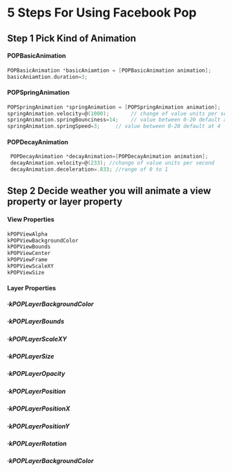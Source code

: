 <h1>5 Steps For Using Facebook Pop</h1>

## Step 1 Pick Kind of Animation

#### POPBasicAnimation
 ```objective-c
 POPBasicAnimation *basicAniamtion = [POPBasicAnimation animation];
 basicAniamtion.duration=3;
 ```
 
#### POPSpringAnimation
  ```objective-c
  POPSpringAnimation *springAnimation = [POPSpringAnimation animation];
 springAnimation.velocity=@(1000);       // change of value units per second
 springAnimation.springBounciness=14;    // value between 0-20 default at 4
 springAnimation.springSpeed=3;     // value between 0-20 default at 4
  ```
#### POPDecayAnimation
```objective-c
 POPDecayAnimation *decayAnimation=[POPDecayAnimation animation];
 decayAnimation.velocity=@(233); //change of value units per second
 decayAnimation.deceleration=.833; //range of 0 to 1
  ```

## Step 2 Decide weather you will animate a view property or layer property

#### View Properties
```objective-c
kPOPViewAlpha 
kPOPViewBackgroundColor 
kPOPViewBounds 
kPOPViewCenter 
kPOPViewFrame 
kPOPViewScaleXY 
kPOPViewSize
```
#### Layer Properties
##### ∙kPOPLayerBackgroundColor 
##### ∙kPOPLayerBounds 
##### ∙kPOPLayerScaleXY 
##### ∙kPOPLayerSize 
##### ∙kPOPLayerOpacity 
##### ∙kPOPLayerPosition 
##### ∙kPOPLayerPositionX 
##### ∙kPOPLayerPositionY 
##### ∙kPOPLayerRotation 
##### ∙kPOPLayerBackgroundColor
